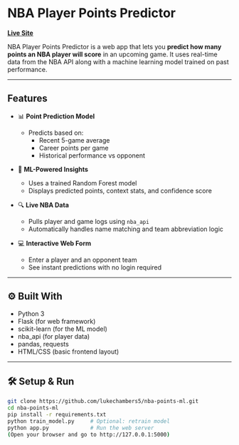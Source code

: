 # NBA Player Points Predictor

**[Live Site](https://nba-points-predictor.fly.dev/)**

NBA Player Points Predictor is a web app that lets you **predict how many points an NBA player will score** in an upcoming game. It uses real-time data from the NBA API along with a machine learning model trained on past performance.

---

## Features

- 📊 **Point Prediction Model**
  - Predicts based on:
    - Recent 5-game average
    - Career points per game
    - Historical performance vs opponent

- 🧠 **ML-Powered Insights**
  - Uses a trained Random Forest model
  - Displays predicted points, context stats, and confidence score

- 🔍 **Live NBA Data**
  - Pulls player and game logs using `nba_api`
  - Automatically handles name matching and team abbreviation logic

- 💻 **Interactive Web Form**
  - Enter a player and an opponent team
  - See instant predictions with no login required

---

## ⚙️ Built With

- Python 3
- Flask (for web framework)
- scikit-learn (for the ML model)
- nba_api (for player data)
- pandas, requests
- HTML/CSS (basic frontend layout)

---

## 🛠️ Setup & Run

```bash
git clone https://github.com/lukechambers5/nba-points-ml.git
cd nba-points-ml
pip install -r requirements.txt
python train_model.py     # Optional: retrain model
python app.py             # Run the web server
(Open your browser and go to http://127.0.0.1:5000)
